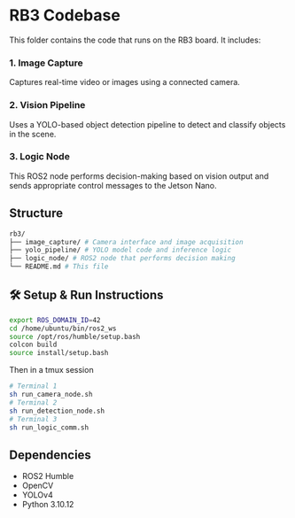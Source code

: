 # RB3 Codebase

This folder contains the code that runs on the RB3 board. It includes:

### 1. Image Capture
Captures real-time video or images using a connected camera.

### 2. Vision Pipeline
Uses a YOLO-based object detection pipeline to detect and classify objects in the scene.

### 3. Logic Node
This ROS2 node performs decision-making based on vision output and sends appropriate control messages to the Jetson Nano.

## Structure
```bash
rb3/
├── image_capture/ # Camera interface and image acquisition
├── yolo_pipeline/ # YOLO model code and inference logic
├── logic_node/ # ROS2 node that performs decision making
└── README.md # This file
```

## 🛠 Setup & Run Instructions

```bash
export ROS_DOMAIN_ID=42
cd /home/ubuntu/bin/ros2_ws
source /opt/ros/humble/setup.bash 
colcon build 
source install/setup.bash
```

Then in a tmux session

```bash
# Terminal 1
sh run_camera_node.sh
# Terminal 2
sh run_detection_node.sh
# Terminal 3
sh run_logic_comm.sh
```


## Dependencies
- ROS2 Humble
- OpenCV
- YOLOv4
- Python 3.10.12